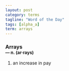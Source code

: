 ```yaml
---
layout: post
category: terms
tagline: "Word of the Day"
tags: [alpha_a]
term: arrays
---
```


<h3>Arrays<br/> <small>&mdash; n. (ar<span>&middot;</span>rays)</small></h3>
<p><ol>
<li>an increase in pay</li>
</ol></p>
